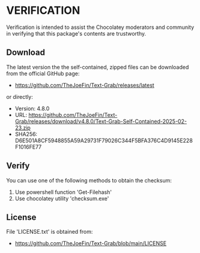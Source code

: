 # VERIFICATION
Verification is intended to assist the Chocolatey moderators and community in verifying that this package's contents are trustworthy.

## Download
The latest version the the self-contained, zipped files can be downloaded from 
the official GitHub page:
- https://github.com/TheJoeFin/Text-Grab/releases/latest

or directly:
- Version: 4.8.0
- URL: https://github.com/TheJoeFin/Text-Grab/releases/download/v4.8.0/Text-Grab-Self-Contained-2025-02-23.zip
- SHA256: D6E501A8CF5948855A59A29731F79026C344F5BFA376C4D9145E228F1016FE77

## Verify
You can use one of the following methods to obtain the checksum:
1. Use powershell function 'Get-Filehash'
2. Use chocolatey utility 'checksum.exe'


## License
File 'LICENSE.txt' is obtained from:
- https://github.com/TheJoeFin/Text-Grab/blob/main/LICENSE
